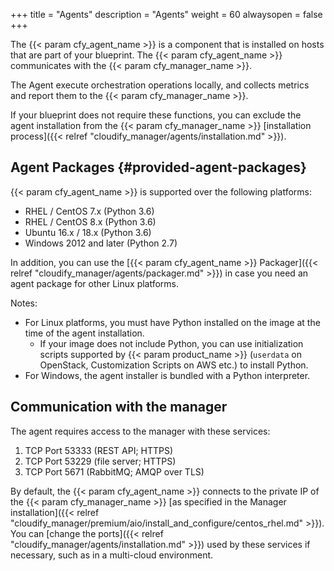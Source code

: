 +++
title = "Agents"
description = "Agents"
weight = 60
alwaysopen = false
+++

The {{< param cfy_agent_name >}} is a component that is installed on hosts that are part of your blueprint. The {{< param cfy_agent_name >}} communicates with the {{< param cfy_manager_name >}}.

The Agent execute orchestration operations locally, and collects metrics and report them to the {{< param cfy_manager_name >}}.

If your blueprint does not require these functions, you can exclude the agent installation from the {{< param cfy_manager_name >}} [installation process]({{< relref "cloudify_manager/agents/installation.md" >}}).

## Agent Packages {#provided-agent-packages}

{{< param cfy_agent_name >}} is supported over the following platforms:

* RHEL / CentOS 7.x (Python 3.6)
* RHEL / CentOS 8.x (Python 3.6)
* Ubuntu 16.x / 18.x (Python 3.6)
* Windows 2012 and later (Python 2.7)

In addition, you can use the [{{< param cfy_agent_name >}} Packager]({{< relref "cloudify_manager/agents/packager.md" >}}) in case you need an agent package for other Linux platforms.

Notes:

* For Linux platforms, you must have Python installed on the image at the time of the agent installation.
  * If your image does not include Python, you can use initialization scripts supported by {{< param product_name >}} (`userdata` on OpenStack, Customization Scripts on AWS etc.) to install Python.
* For Windows, the agent installer is bundled with a Python interpreter.

## Communication with the manager

The agent requires access to the manager with these services:

1. TCP Port 53333 (REST API; HTTPS)
2. TCP Port 53229 (file server; HTTPS)
3. TCP Port 5671 (RabbitMQ; AMQP over TLS)

By default, the {{< param cfy_agent_name >}} connects to the private IP of the {{< param cfy_manager_name >}} [as specified in the Manager installation]({{< relref "cloudify_manager/premium/aio/install_and_configure/centos_rhel.md" >}}). You can [change the ports]({{< relref "cloudify_manager/agents/installation.md" >}}) used by these services if necessary, such as in a multi-cloud environment.
